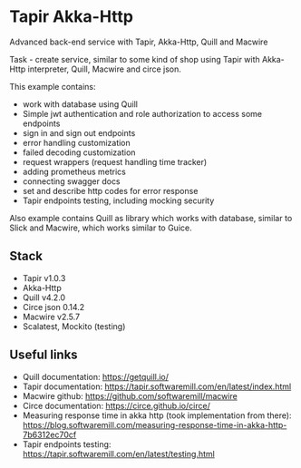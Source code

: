 # Tapir Akka-Http

<desc>Advanced back-end service with Tapir, Akka-Http, Quill and Macwire</desc>

Task - create service, similar to some kind of shop using Tapir with 
Akka-Http interpreter, Quill, Macwire and circe json.

This example contains:

- work with database using Quill 
- Simple jwt authentication and role authorization to access some endpoints
- sign in and sign out endpoints
- error handling customization
- failed decoding customization
- request wrappers (request handling time tracker)
- adding prometheus metrics
- connecting swagger docs
- set and describe http codes for error response
- Tapir endpoints testing, including mocking security

Also example contains Quill as library which works with database, similar to Slick and Macwire, which works similar to Guice.

Stack
-
- Tapir v1.0.3
- Akka-Http
- Quill v4.2.0
- Circe json 0.14.2
- Macwire v2.5.7
- Scalatest, Mockito (testing)

Useful links
-
- Quill documentation: https://getquill.io/
- Tapir documentation: https://tapir.softwaremill.com/en/latest/index.html
- Macwire github: https://github.com/softwaremill/macwire
- Circe documentation: https://circe.github.io/circe/
- Measuring response time in akka http (took implementation from there): https://blog.softwaremill.com/measuring-response-time-in-akka-http-7b6312ec70cf
- Tapir endpoints testing: https://tapir.softwaremill.com/en/latest/testing.html
